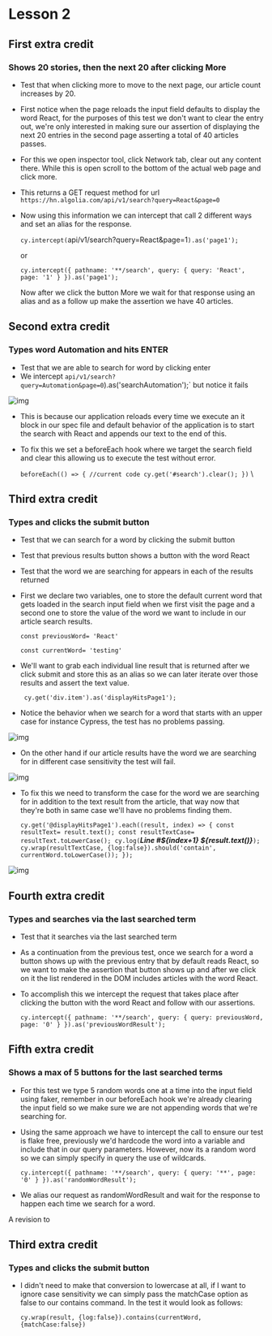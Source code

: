 # Lesson 2
## First extra credit
### Shows 20 stories, then the next 20 after clicking More
- Test that when clicking more to move to the next page, our article count increases by 20.

- First notice when the page reloads the input field defaults to display the word React, for the purposes of this test we don't want to clear the entry out, we're only interested in making sure our assertion of displaying the next 20 entries in the second page asserting a total of 40 articles passes.

- For this we open inspector tool, click Network tab, clear out any content there.  While this is open scroll to the bottom of the actual web page and click more.

- This returns a GET request method for url `https://hn.algolia.com/api/v1/search?query=React&page=0`

- Now using this information we can intercept that call 2 different ways and set an alias for the response.

  `cy.intercept(`api/v1/search?query=React&page=1`).as('page1');`

  or

  `cy.intercept({
          pathname: '**/search',
          query: {
            query: 'React',
            page: '1'
          }
        }).as('page1');`

  Now after we click the button More we wait for that response using an alias and as a follow up make the assertion we have 40 articles.

## Second extra credit
### Types word Automation and hits ENTER

- Test that we are able to search for word by clicking enter
- We intercept `api/v1/search?query=Automation&page=0`).as('searchAutomation');` but notice it fails

![img](./images/image_01.png)

- This is because our application reloads every time we execute an it block in our spec file and default behavior of the application is to start the search with React and appends our text to the end of this.

- To fix this we set a beforeEach hook where we target the search field and clear this allowing us to execute the test without error.

  `beforeEach(() => {
      //current code
      cy.get('#search').clear();
    })`
  \
## Third extra credit
### Types and clicks the submit button
- Test that we can search for a word by clicking the submit button
- Test that previous results button shows a button with the word React
- Test that the word we are searching for appears in each of the results returned

- First we declare two variables, one to store the default current word that gets loaded in the search input field when we first visit the page and a second one to store the value of the word we want to include in our article search results.

  `const previousWord= 'React'`

  `const currentWord= 'testing'`

- We'll want to grab each individual line result that is returned after we click submit and store this as an alias so we can later iterate over those results and assert the text value.

  ` cy.get('div.item').as('displayHitsPage1');`

- Notice the behavior when we search for a word that starts with an upper case for instance Cypress, the test has no problems passing.

![img](./images/Image_02.png)

- On the other hand if our article results have the word we are searching for in different case sensitivity the test will fail.

![img](./images/Image_03.png)

- To fix this we need to transform the case for the word we are searching for in addition to the text result from the article, that way now that they're both in same case we'll have no problems finding them.

  `cy.get('@displayHitsPage1').each((result, index) => {
    const resultText= result.text();
    const resultTextCase= resultText.toLowerCase();
    cy.log(`***Line #${index+1} ${result.text()}***`);
    cy.wrap(resultTextCase, {log:false}).should('contain', currentWord.toLowerCase());
  });`

![img](./images/Image_04.png)

## Fourth extra credit
### Types and searches via the last searched term
- Test that it searches via the last searched term
- As a continuation from the previous test, once we search for a word a button shows up with the previous entry that by default reads React, so we want to make the assertion that button shows up and after we click on it the list rendered in the DOM includes articles with the word React.
- To accomplish this we intercept the request that takes place after clicking the button with the word React and follow with our assertions.

  `cy.intercept({
    pathname: '**/search',
      query: {
        query: previousWord,
        page: '0'
      }
  }).as('previousWordResult');`

## Fifth extra credit
### Shows a max of 5 buttons for the last searched terms
- For this test we type 5 random words one at a time into the input field using faker, remember in our beforeEach hook we're already clearing the input field so we make sure we are not appending words that we're searching for. 

- Using the same approach we have to intercept the call to ensure our test is flake free, previously we'd hardcode the word into a variable and include that in our query parameters.  However, now its a random word so we can simply specify in query the use of wildcards.

  `cy.intercept({
              pathname: '**/search',
              query: {
                query: '**',
                page: '0'
                }
              }).as('randomWordResult');`

- We alias our request as randomWordResult and wait for the response to happen each time we search for a word.

A revision to 
## Third extra credit
### Types and clicks the submit button
- I didn't need to make that conversion to lowercase at all, if I want to ignore case sensitivity we can simply pass the matchCase option as false to our contains command.  In the test it would look as follows:

  `cy.wrap(result, {log:false}).contains(currentWord, {matchCase:false})`